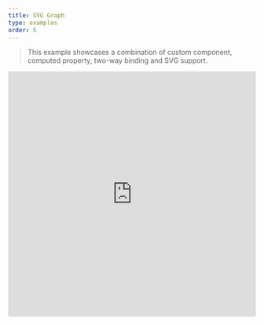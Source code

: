 ```yaml
---
title: SVG Graph
type: examples
order: 5
---
```


> This example showcases a combination of custom component, computed property, two-way binding and SVG support.

<iframe src="https://codesandbox.io/embed/github/vuejs/vuejs.org/tree/master/src/v2/examples/vue-20-svg-graph?codemirror=1&hidedevtools=1&hidenavigation=1&theme=light" style="width:100%; height:500px; border:0; border-radius: 4px; overflow:hidden;" title="vue-20-template-compilation" allow="geolocation; microphone; camera; midi; vr; accelerometer; gyroscope; payment; ambient-light-sensor; encrypted-media; usb" sandbox="allow-modals allow-forms allow-popups allow-scripts allow-same-origin"></iframe>
